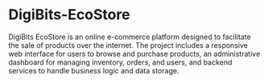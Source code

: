 # DigiBits-EcoStore
DigiBits EcoStore is an online e-commerce platform designed to facilitate the sale of products over the internet. The project includes a responsive web interface for users to browse and purchase products, an administrative dashboard for managing inventory, orders, and users, and backend services to handle business logic and data storage.
